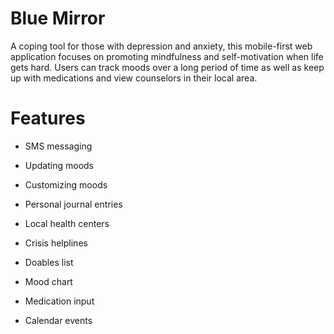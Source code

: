 # Blue Mirror

A coping tool for those with depression and anxiety, this mobile-first web application focuses on promoting mindfulness and self-motivation when life gets hard. Users can track moods over a long period of time as well as keep up with medications and view counselors in their local area.

# Features

* SMS messaging

* Updating moods

* Customizing moods

* Personal journal entries

* Local health centers

* Crisis helplines

* Doables list

* Mood chart

* Medication input

* Calendar events
